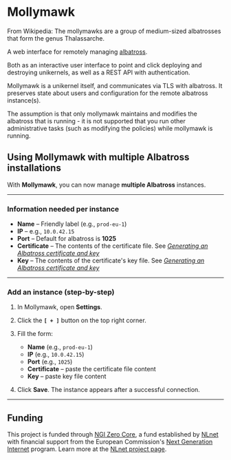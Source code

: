 # Mollymawk

From Wikipedia: The mollymawks are a group of medium-sized albatrosses that form the genus Thalassarche.

A web interface for remotely managing [albatross](https://github.com/robur-coop/albatross).

Both as an interactive user interface to point and click deploying and destroying unikernels, as well as a REST API with authentication.

Mollymawk is a unikernel itself, and communicates via TLS with albatross. It preserves state about users and configuration for the remote albatross instance(s).

The assumption is that only mollymawk maintains and modifies the albatross that is running - it is not supported that you run other administrative tasks (such as modifying the policies) while mollymawk is running.

## Using Mollymawk with multiple Albatross installations

With **Mollymawk**, you can now manage **multiple Albatross** instances.

---

### Information needed per instance

* **Name** – Friendly label (e.g., `prod-eu-1`)
* **IP** – e.g., `10.0.42.15`
* **Port** – Default for albatross is **1025**
* **Certificate** – The contents of the certificate file. See [*Generating an Albatross certificate and key*](https://github.com/robur-coop/albatross?tab=readme-ov-file#setup)
* **Key** – The contents of the certificate's key file. See [*Generating an Albatross certificate and key*](https://github.com/robur-coop/albatross?tab=readme-ov-file#setup)

---

### Add an instance (step-by-step)

1. In Mollymawk, open **Settings**.
2. Click the **`[ + ]`** button on the top right corner.
4. Fill the form:

   * **Name** (e.g., `prod-eu-1`)
   * **IP** (e.g., `10.0.42.15`)
   * **Port** (e.g., `1025`)
   * **Certificate** – paste the certificate file content
   * **Key** – paste key file content
5. Click **Save**. The instance appears after a successful connection.

---

## Funding

This project is funded through [NGI Zero Core](https://nlnet.nl/core), a fund established by [NLnet](https://nlnet.nl) with financial support from the European Commission's [Next Generation Internet](https://ngi.eu) program. Learn more at the [NLnet project page](https://nlnet.nl/project/Mollymawk).
